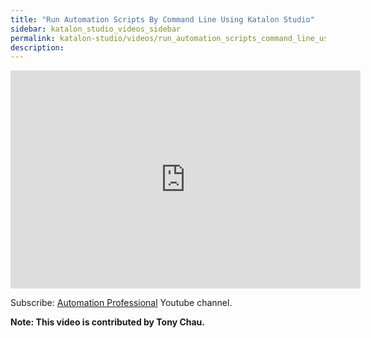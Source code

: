 ```yaml
---
title: "Run Automation Scripts By Command Line Using Katalon Studio"
sidebar: katalon_studio_videos_sidebar
permalink: katalon-studio/videos/run_automation_scripts_command_line_using_katalon_studio.html
description: 
---
```

<iframe width="560" height="349" src="https://www.youtube.com/embed/UuAEpgZi1Ao?autoplay=1" frameborder="0" allowfullscreen="allowfullscreen">&nbsp;</iframe>

Subscribe: [Automation Professional](https://www.youtube.com/channel/UCrrU5Zyyj7HcLPDKyTA1a-g/playlists) Youtube channel.

**Note: This video is contributed by Tony Chau.**